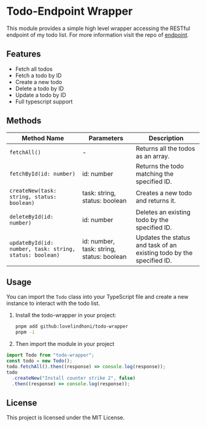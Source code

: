 # Todo-Endpoint Wrapper

This module provides a simple high level wrapper accessing the RESTful endpoint of my todo list. For more information visit the repo of [endpoint](https://github.com/lovelindhoni/todo-endpoint).

## Features

- Fetch all todos
- Fetch a todo by ID
- Create a new todo
- Delete a todo by ID
- Update a todo by ID
- Full typescript support

## Methods

| Method Name                                             | Parameters                                | Description                                                          |
| ------------------------------------------------------- | ----------------------------------------- | -------------------------------------------------------------------- |
| `fetchAll()`                                            | -                                         | Returns all the todos as an array.                                   |
| `fetchById(id: number)`                                 | id: number                                | Returns the todo matching the specified ID.                          |
| `createNew(task: string, status: boolean)`              | task: string, status: boolean             | Creates a new todo and returns it.                                   |
| `deleteById(id: number)`                                | id: number                                | Deletes an existing todo by the specified ID.                        |
| `updateById(id: number, task: string, status: boolean)` | id: number, task: string, status: boolean | Updates the status and task of an existing todo by the specified ID. |

## Usage

You can import the `Todo` class into your TypeScript file and create a new instance to interact with the todo list.

1. Install the todo-wrapper in your project:

   ```bash
   pnpm add github:lovelindhoni/todo-wrapper
   pnpm -i
   ```

2. Then import the module in your project

```typescript
import Todo from "todo-wrapper";
const todo = new Todo();
todo.fetchAll().then((response) => console.log(response));
todo
  .createNew("Install counter strike 2", false)
  .then((response) => console.log(response));
```


## License

This project is licensed under the MIT License.
